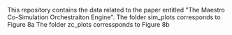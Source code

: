 This repository contains the data related to the paper entitled "The Maestro Co-Simulation Orchestraiton Engine".
The folder sim_plots corresponds to Figure 8a
The folder zc_plots corressponds to Figure 8b
